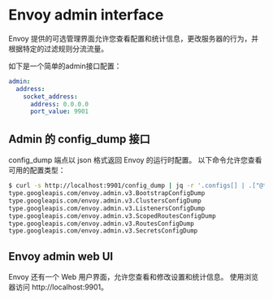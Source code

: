 # Envoy admin interface

Envoy 提供的可选管理界面允许您查看配置和统计信息，更改服务器的行为，并根据特定的过滤规则分流流量。

如下是一个简单的admin接口配置：

```yaml
admin:
  address:
    socket_address:
      address: 0.0.0.0
      port_value: 9901
```

## Admin 的 config_dump 接口

config_dump 端点以 json 格式返回 Envoy 的运行时配置。 以下命令允许您查看可用的配置类型：

```sh
$ curl -s http://localhost:9901/config_dump | jq -r '.configs[] | .["@type"]'
type.googleapis.com/envoy.admin.v3.BootstrapConfigDump
type.googleapis.com/envoy.admin.v3.ClustersConfigDump
type.googleapis.com/envoy.admin.v3.ListenersConfigDump
type.googleapis.com/envoy.admin.v3.ScopedRoutesConfigDump
type.googleapis.com/envoy.admin.v3.RoutesConfigDump
type.googleapis.com/envoy.admin.v3.SecretsConfigDump
``` 

## Envoy admin web UI

Envoy 还有一个 Web 用户界面，允许您查看和修改设置和统计信息。 使用浏览器访问 http://localhost:9901。

